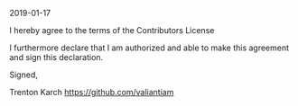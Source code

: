 2019-01-17

I hereby agree to the terms of the Contributors License

I furthermore declare that I am authorized and able to make this
agreement and sign this declaration.

Signed,

Trenton Karch
https://github.com/valiantiam
